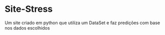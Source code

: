 # Site-Stress
Um site criado em python que utiliza um DataSet e faz predições com base nos dados escolhidos
